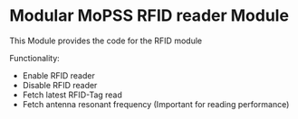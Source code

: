 # Modular MoPSS RFID reader Module

This Module provides the code for the RFID module

Functionality:
- Enable RFID reader
- Disable RFID reader
- Fetch latest RFID-Tag read
- Fetch antenna resonant frequency (Important for reading performance)
